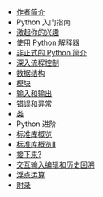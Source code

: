 - [作者简介](Author.md)
- Python 入门指南
 - [激起你的兴趣](appetite.md)
 - [使用 Python 解释器](interpreter.md)
 - [非正式的 Python 简介](introduction.md)
 - [深入流程控制](controlflow.md)
 - [数据结构](datastructures.md)
 - [模块](modules.md)
 - [输入和输出](input-output.md)
 - [错误和异常](errors.md)
 - [类](classes.md)
- Python 进阶
 - [标准库概览](stdlib.md)
 - [标准库概览Ⅱ](stdlib-two.md)
 - [接下来?](whatnow.md)
 - [交互输入编辑和历史回溯](interactive.md)
 - [浮点运算](floatingpoint.md)
 - [附录](appendix.md)




